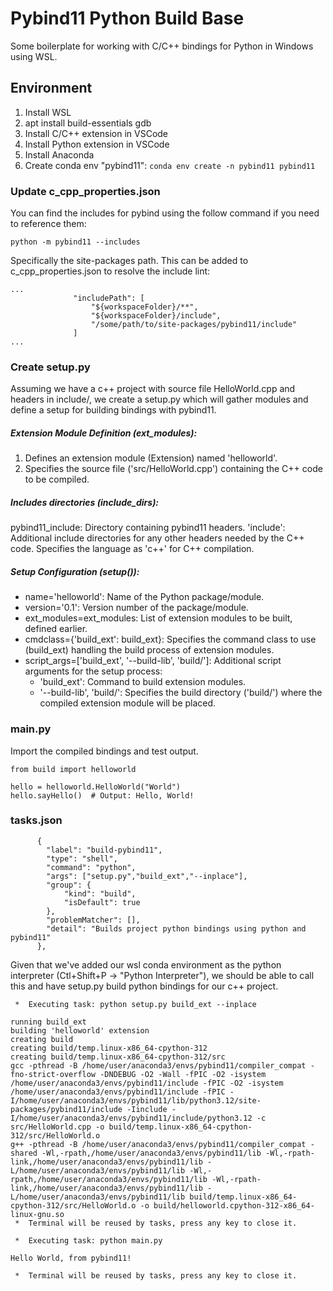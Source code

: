 # Pybind11 Python Build Base
Some boilerplate for working with C/C++ bindings for Python in Windows using WSL.

## Environment
1. Install WSL
2. apt install build-essentials gdb
3. Install C/C++ extension in VSCode
4. Install Python extension in VSCode
5. Install Anaconda
6. Create conda env "pybind11":
  `conda env create -n pybind11 pybind11`

### Update c_cpp_properties.json
You can find the includes for pybind using the follow command if you need to reference them:
```
python -m pybind11 --includes
```
Specifically the site-packages path.
This can be added to c_cpp_properties.json to resolve the include lint:

```
...
              "includePath": [
                  "${workspaceFolder}/**",
                  "${workspaceFolder}/include",
                  "/some/path/to/site-packages/pybind11/include"
              ]
...
```

### Create setup.py
Assuming we have a c++ project with source file HelloWorld.cpp and headers in include/, we create a setup.py which will gather modules and define a setup for building bindings with pybind11.

##### Extension Module Definition (ext_modules):
1.  Defines an extension module (Extension) named 'helloworld'.
2.  Specifies the source file ('src/HelloWorld.cpp') containing the C++ code to be compiled.

##### Includes directories (include_dirs):
pybind11_include: Directory containing pybind11 headers.
'include': Additional include directories for any other headers needed by the C++ code.
Specifies the language as 'c++' for C++ compilation.

##### Setup Configuration (setup()):
- name='helloworld': Name of the Python package/module.
- version='0.1': Version number of the package/module.
- ext_modules=ext_modules: List of extension modules to be built, defined earlier.
- cmdclass={'build_ext': build_ext}: Specifies the command class to use (build_ext) handling the build process of extension modules.
- script_args=['build_ext', '--build-lib', 'build/']: Additional script arguments for the setup process:
  - 'build_ext': Command to build extension modules.
  - '--build-lib', 'build/': Specifies the build directory ('build/') where the compiled extension module will be placed.

### main.py
Import the compiled bindings and test output.
```
from build import helloworld

hello = helloworld.HelloWorld("World")
hello.sayHello()  # Output: Hello, World!
```

### tasks.json
```
      {
        "label": "build-pybind11",
        "type": "shell",
        "command": "python",
        "args": ["setup.py","build_ext","--inplace"],
        "group": {
            "kind": "build",
            "isDefault": true
        },
        "problemMatcher": [],
        "detail": "Builds project python bindings using python and pybind11"
      },
```
Given that we've added our wsl conda environment as the python interpreter (Ctl+Shift+P -> "Python Interpreter"), we should be able to call this and have setup.py build python bindings for our c++ project.

```
 *  Executing task: python setup.py build_ext --inplace 

running build_ext
building 'helloworld' extension
creating build
creating build/temp.linux-x86_64-cpython-312
creating build/temp.linux-x86_64-cpython-312/src
gcc -pthread -B /home/user/anaconda3/envs/pybind11/compiler_compat -fno-strict-overflow -DNDEBUG -O2 -Wall -fPIC -O2 -isystem /home/user/anaconda3/envs/pybind11/include -fPIC -O2 -isystem /home/user/anaconda3/envs/pybind11/include -fPIC -I/home/user/anaconda3/envs/pybind11/lib/python3.12/site-packages/pybind11/include -Iinclude -I/home/user/anaconda3/envs/pybind11/include/python3.12 -c src/HelloWorld.cpp -o build/temp.linux-x86_64-cpython-312/src/HelloWorld.o
g++ -pthread -B /home/user/anaconda3/envs/pybind11/compiler_compat -shared -Wl,-rpath,/home/user/anaconda3/envs/pybind11/lib -Wl,-rpath-link,/home/user/anaconda3/envs/pybind11/lib -L/home/user/anaconda3/envs/pybind11/lib -Wl,-rpath,/home/user/anaconda3/envs/pybind11/lib -Wl,-rpath-link,/home/user/anaconda3/envs/pybind11/lib -L/home/user/anaconda3/envs/pybind11/lib build/temp.linux-x86_64-cpython-312/src/HelloWorld.o -o build/helloworld.cpython-312-x86_64-linux-gnu.so
 *  Terminal will be reused by tasks, press any key to close it. 

 *  Executing task: python main.py 

Hello World, from pybind11!

 *  Terminal will be reused by tasks, press any key to close it.
 ```